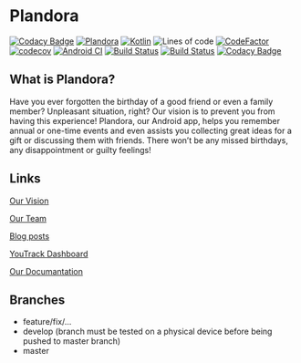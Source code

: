 # Plandora
[![Codacy Badge](https://api.codacy.com/project/badge/Grade/2235bc5f530c450683e2ee8183cd6eec)](https://app.codacy.com/gh/nf3lix/Plandora?utm_source=github.com&utm_medium=referral&utm_content=nf3lix/Plandora&utm_campaign=Badge_Grade_Settings)
[![Plandora](https://cdn.discordapp.com/attachments/760409169437130773/843837039539257395/badge-logo.png)](https://plandora51897980.wordpress.com/)
[![Kotlin](https://img.shields.io/badge/Kotlin-1.3.72-blue.svg?style=flat&logo=kotlin&logoColor=white)](http://kotlinlang.org) ![Lines of code](https://img.shields.io/tokei/lines/github/nf3lix/Plandora) [![CodeFactor](https://www.codefactor.io/repository/github/nf3lix/plandora/badge)](https://www.codefactor.io/repository/github/nf3lix/plandora) [![codecov](https://codecov.io/gh/nf3lix/Plandora/branch/master/graph/badge.svg?token=RTC0C6H7FE)](https://codecov.io/gh/nf3lix/Plandora) [![Android CI](https://github.com/nf3lix/Plandora/actions/workflows/android.yml/badge.svg)](https://github.com/nf3lix/Plandora/actions/workflows/android.yml) [![Build Status](https://www.travis-ci.com/nf3lix/Plandora.svg?branch=master)](https://www.travis-ci.com/nf3lix/Plandora) [![Build Status](https://img.shields.io/github/last-commit/nf3lix/Plandora)](https://github.com/nf3lix/Plandora/commits/) [![Codacy Badge](https://app.codacy.com/project/badge/Grade/c5e910b2056149288163b3a81d65db2d)](https://www.codacy.com/gh/nf3lix/Plandora/dashboard?utm_source=github.com&amp;utm_medium=referral&amp;utm_content=nf3lix/Plandora&amp;utm_campaign=Badge_Grade)

## What is Plandora?
Have you ever forgotten the birthday of a good friend or even a family member? Unpleasant situation, right? Our vision is to prevent you from having this experience!
Plandora, our Android app, helps you remember annual or one-time events and even assists you collecting great ideas for a gift or discussing them with friends.
There won’t be any missed birthdays, any disappointment or guilty feelings!

## Links
[Our Vision](https://plandora51897980.wordpress.com/2020/09/29/example-post-3/)

[Our Team](https://plandora51897980.wordpress.com/about/)

[Blog posts](https://plandora51897980.wordpress.com/blog/)

[YouTrack Dashboard](https://dhbw-karlsruhe.myjetbrains.com/youtrack/agiles/108-76/109-278)

[Our Documantation](https://github.com/Honrix/PlandoraDocumentation)

## Branches
- feature/fix/...
- develop (branch must be tested on a physical device before being pushed to master branch)
- master


